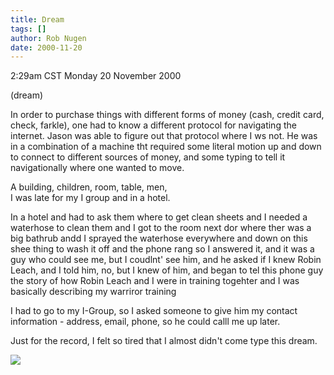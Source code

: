 ```yaml
---
title: Dream
tags: []
author: Rob Nugen
date: 2000-11-20
---
```


<title>Dream</title>
<p class=date>2:29am CST Monday 20 November 2000
<p class=note>(dream)

<p class=dream>In order to purchase things with different forms of
money (cash, credit card, check, farkle), one had to know a different
protocol for navigating the internet.  Jason was able to figure out
that protocol where I ws not.  He was in a combination of a machine
tht required some literal motion up and down to connect to different
sources of money, and some typing to tell it navigationally where one
wanted to move.  

<p class=dream>A building, children, room, table, men, 
<br>I was late for my I group and in a hotel.  

<p class=dream>In a hotel and had to ask them where to get clean
sheets and I needed a waterhose to clean them and I got to the room
next dor where ther was a big bathrub andd I sprayed the waterhose
everywhere and down on this shee thing to wash it off and the phone
rang so I answered it, and it was a guy who could see me, but I
coudlnt' see him, and he asked if I knew Robin Leach, and I told him,
no, but I knew of him, and began to tel this phone guy the story of
how Robin Leach and I were in training togehter and I was basically
describing my warriror training

<p class=dream>I had to go to my I-Group, so I asked someone to give
him my contact information - address, email, phone, so he could calll
me up later.

<p>Just for the record, I felt so tired that I almost didn't come type
this dream.

<p><img src='/images/rob/wL-ROB.gif'>

